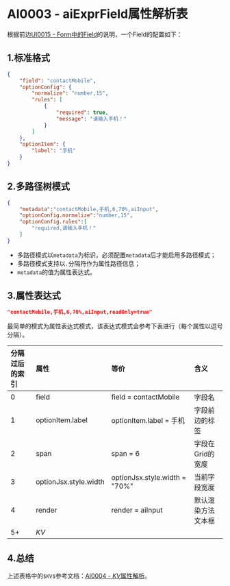 # AI0003 - aiExprField属性解析表

根据前边[UI0015 - Form中的Field](/document/2-kai-fa-wen-dang/ui0015-formzhong-de-zi-duan-yan-zheng.md)的说明，一个Field的配置如下：

## 1.标准格式

```json
{
    "field": "contactMobile",
    "optionConfig": {
        "normalize": "number,15",
        "rules": [
            {
                "required": true,
                "message": "请输入手机！"
            }
        ]
    },
    "optionItem": {
        "label": "手机"
    }
}
```

## 2.多路径树模式

```json
{
    "metadata":"contactMobile,手机,6,70%,aiInput",
    "optionConfig.normalize":"number,15",
    "optionConfig.rules":[
        "required,请输入手机！"
    ]
}
```

* 多路径模式以`metadata`为标识，必须配置`metadata`后才能启用多路径模式；
* 多路径模式支持以`.`分隔符作为属性路径信息；
* `metadata`的值为属性表达式。

## 3.属性表达式

```json
"contactMobile,手机,6,70%,aiInput,readOnly=true"
```

最简单的模式为属性表达式模式，该表达式模式会参考下表进行（每个属性以逗号分隔）。

| 分隔过后的索引 | 属性 | 等价 | 含义 |
| :--- | :--- | :--- | :--- |
| 0 | field | field = contactMobile | 字段名 |
| 1 | optionItem.label | optionItem.label = 手机 | 字段前边的标签 |
| 2 | span | span = 6 | 字段在Grid的宽度 |
| 3 | optionJsx.style.width | optionJsx.style.width = "70%" | 当前字段宽度 |
| 4 | render | render = aiInput | 默认渲染方法文本框 |
| 5+ | $KV$ |  |  |

## 4.总结

上述表格中的`$KV$`参考文档：[AI0004 - $KV$属性解析](/document/ai0004-kvshu-xing-jie-xi.md)。

